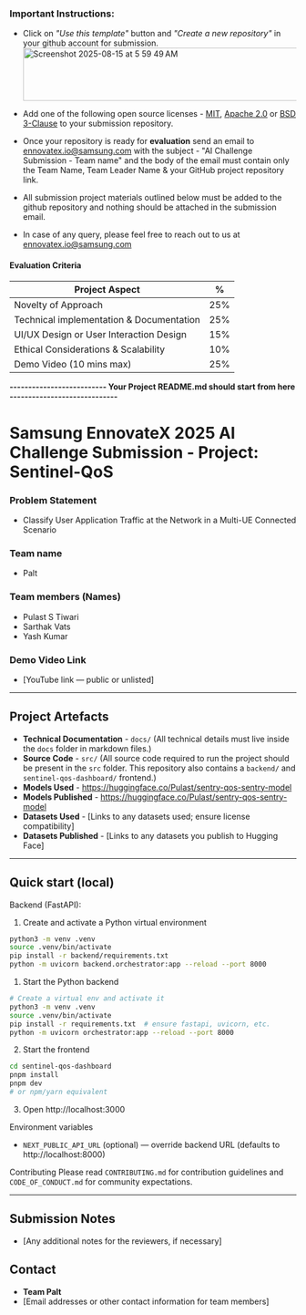 ### **Important Instructions**:

- Click on _"Use this template"_ button and _"Create a new repository"_ in your github account for submission.
  <img width="1262" height="93" alt="Screenshot 2025-08-15 at 5 59 49 AM" src="https://github.com/user-attachments/assets/b72d5afd-ba07-4da1-ac05-a373b3168b6a" />

- Add one of the following open source licenses - [MIT](https://opensource.org/licenses/MIT), [Apache 2.0](https://opensource.org/licenses/Apache-2.0) or [BSD 3-Clause](https://opensource.org/licenses/BSD-3-Clause) to your submission repository.
- Once your repository is ready for **evaluation** send an email to ennovatex.io@samsung.com with the subject - "AI Challenge Submission - Team name" and the body of the email must contain only the Team Name, Team Leader Name & your GitHub project repository link.
- All submission project materials outlined below must be added to the github repository and nothing should be attached in the submission email.
- In case of any query, please feel free to reach out to us at ennovatex.io@samsung.com

#### Evaluation Criteria

| Project Aspect                           | %   |
| ---------------------------------------- | --- |
| Novelty of Approach                      | 25% |
| Technical implementation & Documentation | 25% |
| UI/UX Design or User Interaction Design  | 15% |
| Ethical Considerations & Scalability     | 10% |
| Demo Video (10 mins max)                 | 25% |

**-------------------------- Your Project README.md should start from here -----------------------------**

# Samsung EnnovateX 2025 AI Challenge Submission - Project: Sentinel-QoS

### Problem Statement

- Classify User Application Traffic at the Network in a Multi-UE Connected Scenario

### Team name

- Palt

### Team members (Names)

- Pulast S Tiwari
- Sarthak Vats
- Yash Kumar

### Demo Video Link

- [YouTube link — public or unlisted]

---

## Project Artefacts

- **Technical Documentation** - `docs/` (All technical details must live inside the `docs` folder in markdown files.)
- **Source Code** - `src/` (All source code required to run the project should be present in the `src` folder. This repository also contains a `backend/` and `sentinel-qos-dashboard/` frontend.)
- **Models Used** - https://huggingface.co/Pulast/sentry-qos-sentry-model
- **Models Published** - https://huggingface.co/Pulast/sentry-qos-sentry-model
- **Datasets Used** - [Links to any datasets used; ensure license compatibility]
- **Datasets Published** - [Links to any datasets you publish to Hugging Face]

---

## Quick start (local)

Backend (FastAPI):

1. Create and activate a Python virtual environment

```bash
python3 -m venv .venv
source .venv/bin/activate
pip install -r backend/requirements.txt
python -m uvicorn backend.orchestrator:app --reload --port 8000
```

1. Start the Python backend

```bash
# Create a virtual env and activate it
python3 -m venv .venv
source .venv/bin/activate
pip install -r requirements.txt  # ensure fastapi, uvicorn, etc.
python -m uvicorn orchestrator:app --reload --port 8000
```

2. Start the frontend

```bash
cd sentinel-qos-dashboard
pnpm install
pnpm dev
# or npm/yarn equivalent
```

3. Open http://localhost:3000

Environment variables

- `NEXT_PUBLIC_API_URL` (optional) — override backend URL (defaults to http://localhost:8000)

Contributing
Please read `CONTRIBUTING.md` for contribution guidelines and `CODE_OF_CONDUCT.md` for community expectations.

---

## Submission Notes

- [Any additional notes for the reviewers, if necessary]

## Contact

- **Team Palt**
- [Email addresses or other contact information for team members]
